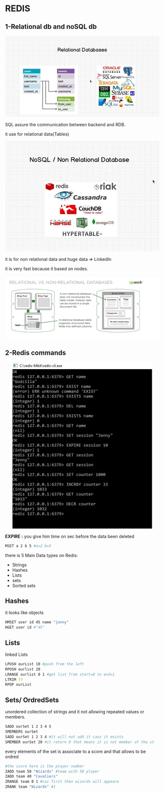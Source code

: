 #                                                  REDIS

## 1-Relational db and noSQL db

<p align="center">
  <img src="Images/rel db.JPG">
  <br/>
</p>

SQL assure the communication between backend and RDB.

it use for relational data(Tables)

<p align="center">
  <img src="Images/nosq.JPG">
  <br/>
</p>

it is for non relational data and huge data =>  LinkedIn

it is very fast because it based on nodes.

<p align="center">
  <img src="Images/r vs nr.JPG">
  <br/>
</p>

## 2-Redis commands

<p align="center">
  <img src="Images/redis commands.JPG">
  <br/>
</p>

**EXPIRE** **:** you give him time on sec before the data been deleted

```bash
MSET a 2 b 5 #a=2 b=5

```

there is 5 Main Data types on Redis:

- Strings
- Hashes
- Lists
- sets
- Sorted sets

## Hashes

it looks like objects

```bash
HMSET user id 45 name "jonny"
HGET user id #"45"
```

## Lists

linked Lists

```bash
LPUSH ourList 10 #push from the left
RPUSH ourlist 20
LRANGE ourlist 0 1 #get list from start=0 to end=1
LTRIM ??
RPOP ourList
```

## Sets/ OrdredSets

unordered collection of strings and it not allowing repeated values or members.

```bash
SADD ourSet 1 2 3 4 5
SMEMBERS ourSet
SADD ourSet 1 2 3 4 #it will not add it cauz it exists
SMEMBER ourSet 20 #it return 0 that means it is not member of the st
```

every elements of the set is associate to a score and that allows to be ordred

```bash
#the score here is the player number
ZADD team 50 "Wizards" #team with 50 player 
ZADD team 40 "Cavaliers"
ZRANGE team 0 1 #cav first then wizards will appeare
ZRANK team "Wizards" #1
```

